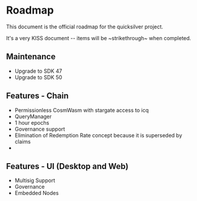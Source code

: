 # Roadmap

This document is the official roadmap for the quicksilver project.

It's a very KISS document -- items will be ~strikethrough~ when completed.


## Maintenance

* Upgrade to SDK 47
* Upgrade to SDK 50


## Features - Chain

* Permissionless CosmWasm with stargate access to icq
* QueryManager
* 1 hour epochs
* Governance support
* Elimination of Redemption Rate concept because it is superseded by claims
* 


## Features - UI (Desktop and Web)

* Multisig Support
* Governance
* Embedded Nodes


